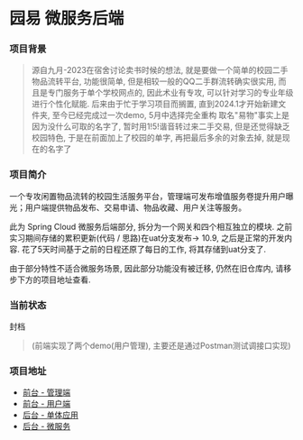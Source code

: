# 园易 微服务后端

### 项目背景

> 源自九月-2023在宿舍讨论卖书时候的想法, 就是要做一个简单的校园二手物品流转平台, 功能很简单, 但是相较一般的QQ二手群流转确实很实用, 而且是专门服务于单个学校网点的, 因此术业有专攻,
> 可以针对学习的专业年级进行个性化赋能.
> 后来由于忙于学习项目而搁置, 直到2024.1才开始新建文件夹, 至今已经完成过一次demo, 5月中选择完全重构
> 取名"易物"事实上是因为没什么可取的名字了, 暂时用1!5!谐音转过来二手交易, 但是还觉得缺乏校园特色, 于是在前面加上了校园的单字, 再把最后多余的对象去掉, 就是现在的名字了

### 项目简介
一个专攻闲置物品流转的校园生活服务平台，管理端可发布增值服务卷提升用户曝光；用户端提供物品发布、交易申请、物品收藏、用户关注等服务。

此为 Spring Cloud 微服务后端部分, 拆分为一个网关和四个相互独立的模块. 之前实习期间存储的累积更新(代码 / 思路)在uat分支发布-> 10.9, 之后是正常的开发内容.
花了5天时间基于之前的日程还原了每日的工作, 将其存储到uat分支了.

由于部分特性不适合微服务场景, 因此部分功能没有被迁移, 仍然在旧仓库内, 请移步下方的项目地址查看.

### 当前状态

封档

> (前端实现了两个demo(用户管理), 主要还是通过Postman测试调接口实现)

### 项目地址

- [前台 - 管理端](https://github.com/SpadeKTLSG/EduExchAdmin)
- [前台 - 用户端](https://github.com/SpadeKTLSG/EduExchUser)
- [后台 - 单体应用](https://github.com/SpadeKTLSG/EduExch)
- [后台 - 微服务](https://github.com/SpadeKTLSG/EduExchM)
